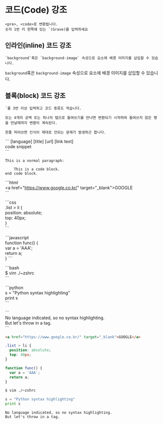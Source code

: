 # 코드(Code) 강조

```
<pre>, <code>로 변환됩니다.  
숫자 1번 키 왼쪽에 있는 `(Grave)를 입력하세요  
```

## 인라인(inline) 코드 강조

```
`background`혹은 `background-image` 속성으로 요소에 배경 이미지를 삽입할 수 있습니다.  
```

`background`혹은 `background-image` 속성으로 요소에 배경 이미지를 삽입할 수 있습니다.  


## 블록(block) 코드 강조

```
`를 3번 이상 입력하고 코드 종류도 적습니다.  

또는 4개의 공백 또는 하나의 탭으로 들여쓰기를 만나면 변환되기 시작하여 들여쓰지 않은 행을 만날때까지 변환이 계속된다.  

한줄 띄어쓰면 인식이 제대로 안되는 문제가 발생하곤 합니다.  

```

\``` [language] [title] [url] [link text]  
code snippet  
\```

```
This is a normal paragraph:

    This is a code block.
end code block.
```



\```html  
\<a href="https://www.google.co.kr/" target="_blank">GOOGLE</a>  
\```

\```css  
.list > li {  
  position: absolute;  
  top: 40px;  
}  
\```  

\```javascript  
function func() {  
  var a = 'AAA';  
  return a;  
}
\```

\```bash  
$ vim ./~zshrc  
\```

\```python  
s = "Python syntax highlighting"  
print s  
\```

\```  
No language indicated, so no syntax highlighting.   
But let's throw in a tag.  
\```  


```html
<a href="https://www.google.co.kr/" target="_blank">GOOGLE</a>  
```  

```css
.list > li {
  position: absolute;
  top: 40px;
}
```

```javascript
function func() {
  var a = 'AAA';
  return a;
}
```

```bash
$ vim ./~zshrc
```

```python
s = "Python syntax highlighting"
print s
```

```
No language indicated, so no syntax highlighting. 
But let's throw in a tag.
```

